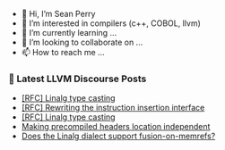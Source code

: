 - 👋 Hi, I’m Sean Perry
- 👀 I’m interested in compilers (c++, COBOL, llvm)
- 🌱 I’m currently learning ...
- 💞️ I’m looking to collaborate on ...
- 📫 How to reach me ...

<!---
s66perry/s66perry is a ✨ special ✨ repository because its `README.md` (this file) appears on your GitHub profile.
You can click the Preview link to take a look at your changes.
--->
### 📕 Latest LLVM Discourse Posts

<!-- DISCOURSE-LLVM:START -->
- [[RFC] Linalg type casting](https://discourse.llvm.org/t/rfc-linalg-type-casting/78641#post_5)
- [[RFC] Rewriting the instruction insertion interface](https://discourse.llvm.org/t/rfc-rewriting-the-instruction-insertion-interface/78494#post_3)
- [[RFC] Linalg type casting](https://discourse.llvm.org/t/rfc-linalg-type-casting/78641#post_4)
- [Making precompiled headers location independent](https://discourse.llvm.org/t/making-precompiled-headers-location-independent/78648#post_6)
- [Does the Linalg dialect support fusion-on-memrefs?](https://discourse.llvm.org/t/does-the-linalg-dialect-support-fusion-on-memrefs/78654#post_3)
<!-- DISCOURSE-LLVM:END -->
